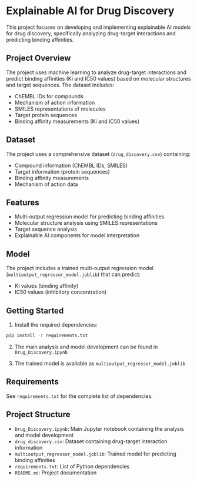 # Explainable AI for Drug Discovery

This project focuses on developing and implementing explainable AI models for drug discovery, specifically analyzing drug-target interactions and predicting binding affinities.

## Project Overview

The project uses machine learning to analyze drug-target interactions and predict binding affinities (Ki and IC50 values) based on molecular structures and target sequences. The dataset includes:

- ChEMBL IDs for compounds
- Mechanism of action information
- SMILES representations of molecules
- Target protein sequences
- Binding affinity measurements (Ki and IC50 values)

## Dataset

The project uses a comprehensive dataset (`drug_discovery.csv`) containing:
- Compound information (ChEMBL IDs, SMILES)
- Target information (protein sequences)
- Binding affinity measurements
- Mechanism of action data

## Features

- Multi-output regression model for predicting binding affinities
- Molecular structure analysis using SMILES representations
- Target sequence analysis
- Explainable AI components for model interpretation

## Model

The project includes a trained multi-output regression model (`multioutput_regressor_model.joblib`) that can predict:
- Ki values (binding affinity)
- IC50 values (inhibitory concentration)

## Getting Started

1. Install the required dependencies:
```bash
pip install -r requirements.txt
```

2. The main analysis and model development can be found in `Drug_Discovery.ipynb`

3. The trained model is available as `multioutput_regressor_model.joblib`

## Requirements

See `requirements.txt` for the complete list of dependencies.

## Project Structure

- `Drug_Discovery.ipynb`: Main Jupyter notebook containing the analysis and model development
- `drug_discovery.csv`: Dataset containing drug-target interaction information
- `multioutput_regressor_model.joblib`: Trained model for predicting binding affinities
- `requirements.txt`: List of Python dependencies
- `README.md`: Project documentation 